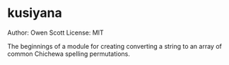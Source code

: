 kusiyana
========

Author: Owen Scott
License: MIT

The beginnings of a module for creating converting a string to an array of common Chichewa spelling permutations.
